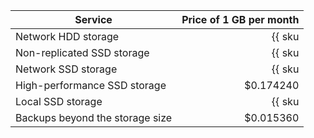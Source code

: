 | Service | Price of 1 GB per month |
|---------------------------------|------------------------------------------------------------:|
| Network HDD storage | {{ sku|USD|mdb.cluster.local-nvme.greenplum|month|string }} |
| Non-replicated SSD storage | {{ sku|USD|mdb.cluster.local-nvme.greenplum|month|string }} |
| Network SSD storage | {{ sku|USD|mdb.cluster.local-nvme.greenplum|month|string }} |
| High-performance SSD storage | $0.174240 |
| Local SSD storage | {{ sku|USD|mdb.cluster.local-nvme.greenplum|month|string }} |
| Backups beyond the storage size | $0.015360 |
